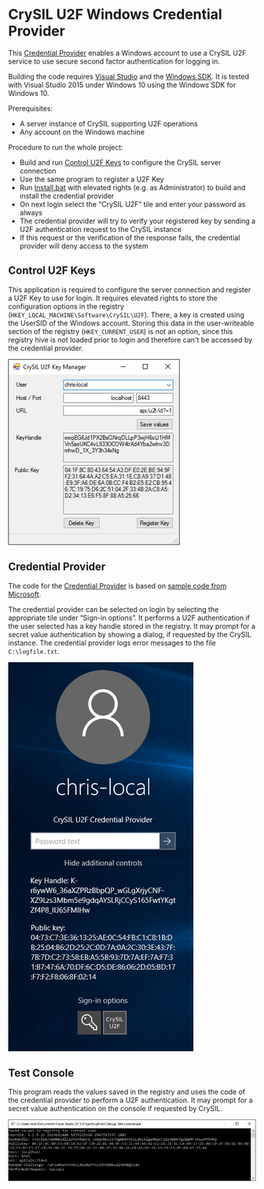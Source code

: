 # CrySIL U2F Windows Credential Provider

This [Credential Provider](https://msdn.microsoft.com/en-us/library/windows/desktop/mt158211%28v=vs.85%29.aspx) enables a Windows account to use a CrySIL U2F service to use secure second factor authentication for logging in.

Building the code requires [Visual Studio](https://www.visualstudio.com/en-us/downloads) and the [Windows SDK](https://dev.windows.com/en-us/downloads/windows-10-sdk). It is tested with Visual Studio 2015 under Windows 10 using the Windows SDK for Windows 10.

Prerequisites:

* A server instance of CrySIL supporting U2F operations
* Any account on the Windows machine

Procedure to run the whole project:

* Build and run [Control U2F Keys](./ControlU2FKeys/) to configure the CrySIL server connection
* Use the same program to register a U2F Key
* Run [Install.bat](./Install.bat) with elevated rights (e.g. as Administrator) to build and install the credential provider
* On next login select the “CrySIL U2F” tile and enter your password as always
* The credential provider will try to verify your registered key by sending a U2F authentication request to the CrySIL instance
* If this request or the verification of the response fails, the credential provider will deny access to the system

## Control U2F Keys

This application is required to configure the server connection and register a U2F Key to use for login. It requires elevated rights to store the configuration options in the registry (`HKEY_LOCAL_MACHINE\Software\CrySIL\U2F`). There, a key is created using the UserSID of the Windows account. Storing this data in the user-writeable section of the registry (`HKEY_CURRENT_USER`) is not an option, since this registry hive is not loaded prior to login and therefore can't be accessed by the credential provider.

![Control U2F Keys Screenshot](./ControlU2FKeys/screenshot.png)

## Credential Provider 

The code for the [Credential Provider](./CredentialProvider/) is based on [sample code from Microsoft](https://github.com/Microsoft/Windows-classic-samples/tree/master/Samples/CredentialProvider/).

The credential provider can be selected on login by selecting the appropriate tile under “Sign-in options”. It performs a U2F authentication if the user selected has a key handle stored in the registry. It may prompt for a secret value authentication by showing a dialog, if requested by the CrySIL instance. The credential provider logs error messages to the file `C:\logfile.txt`.

![Credential Provider Screenshot](./CredentialProvider/screenshot.png)

## Test Console

This program reads the values saved in the registry and uses the code of the credential provider to perform a U2F authentication. It may prompt for a secret value authentication on the console if requested by CrySIL.

![Test Console Screenshot](./Test-Console/screenshot.png)
